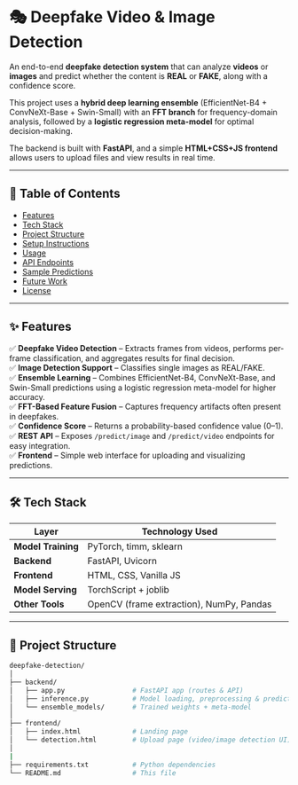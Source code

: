 # 🎭 Deepfake Video & Image Detection

An end-to-end **deepfake detection system** that can analyze **videos** or **images** and predict whether the content is **REAL** or **FAKE**, along with a confidence score.

This project uses a **hybrid deep learning ensemble** (EfficientNet-B4 + ConvNeXt-Base + Swin-Small) with an **FFT branch** for frequency-domain analysis, followed by a **logistic regression meta-model** for optimal decision-making.  

The backend is built with **FastAPI**, and a simple **HTML+CSS+JS frontend** allows users to upload files and view results in real time.

---

## 📑 Table of Contents
- [Features](#-features)
- [Tech Stack](#-tech-stack)
- [Project Structure](#-project-structure)
- [Setup Instructions](#-setup-instructions)
- [Usage](#-usage)
- [API Endpoints](#-api-endpoints)
- [Sample Predictions](#-sample-predictions)
- [Future Work](#-future-work)
- [License](#-license)

---

## ✨ Features
✅ **Deepfake Video Detection** – Extracts frames from videos, performs per-frame classification, and aggregates results for final decision.  
✅ **Image Detection Support** – Classifies single images as REAL/FAKE.  
✅ **Ensemble Learning** – Combines EfficientNet-B4, ConvNeXt-Base, and Swin-Small predictions using a logistic regression meta-model for higher accuracy.  
✅ **FFT-Based Feature Fusion** – Captures frequency artifacts often present in deepfakes.  
✅ **Confidence Score** – Returns a probability-based confidence value (0–1).  
✅ **REST API** – Exposes `/predict/image` and `/predict/video` endpoints for easy integration.  
✅ **Frontend** – Simple web interface for uploading and visualizing predictions.

---

## 🛠 Tech Stack

| Layer             | Technology Used |
|------------------|----------------|
| **Model Training** | PyTorch, timm, sklearn |
| **Backend**       | FastAPI, Uvicorn |
| **Frontend**      | HTML, CSS, Vanilla JS |
| **Model Serving** | TorchScript + joblib |
| **Other Tools**   | OpenCV (frame extraction), NumPy, Pandas |

---

## 📂 Project Structure

```bash
deepfake-detection/
│
├── backend/
│   ├── app.py                 # FastAPI app (routes & API)
│   ├── inference.py           # Model loading, preprocessing & predictions
│   └── ensemble_models/       # Trained weights + meta-model
│
├── frontend/
│   ├── index.html             # Landing page
│   └── detection.html         # Upload page (video/image detection UI)
│
|
├── requirements.txt           # Python dependencies
└── README.md                  # This file
